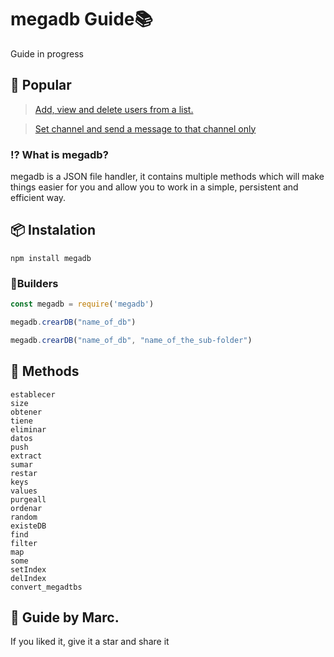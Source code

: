 # megadb Guide📚
Guide in progress
##  📖 Popular

> [Add, view and delete users from a list.](https://github.com/elmarcz/Easy-megadb/blob/main/src/Add-and-delete-users.js)

> [Set channel and send a message to that channel only]()

### ⁉ What is megadb? 
megadb is a JSON file handler, it contains multiple methods which will make things easier for you and allow you to work in a simple, persistent and efficient way.

## 📦 Instalation
```
npm install megadb
```
### 🧱Builders
```js
const megadb = require('megadb')

megadb.crearDB("name_of_db")

megadb.crearDB("name_of_db", "name_of_the_sub-folder")
```
## 🗻 Methods
```
establecer
size
obtener
tiene
eliminar
datos
push
extract
sumar
restar
keys
values
purgeall
ordenar
random
existeDB
find
filter
map
some
setIndex
delIndex
convert_megadtbs
```
## 👤 Guide by Marc.
 If you liked it, give it a star and share it
